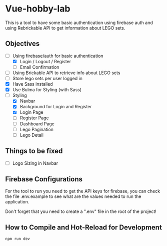 # Vue-hobby-lab

This is a tool to have some basic authentication using firebase auth and using Rebrickable API to get information about LEGO sets.

## Objectives
- [ ] Using firebase/auth for basic authentication
    - [X] Login / Logout / Register
    - [ ] Email Confirmation
- [ ] Using Brickable API to retrieve info about LEGO sets
- [ ] Store lego sets per user logged in
- [X] Have Sass installed
- [X] Use Bulma for Styling (with Sass)
- [ ] Styling
    - [X] Navbar
    - [X] Background for Login and Register
    - [X] Login Page
    - [ ] Register Page
    - [ ] Dashboard Page
    - [ ] Lego Pagination
    - [ ] Lego Detail

## Things to be fixed
- [ ] Logo Sizing in Navbar
    

## Firebase Configurations

For the tool to run you need to get the API keys for firebase, you can check the file .env.example to see what are the values needed to run the application.

Don't forget that you need to create a ".env" file in the root of the project!

## How to Compile and Hot-Reload for Development

```sh
npm run dev
```
